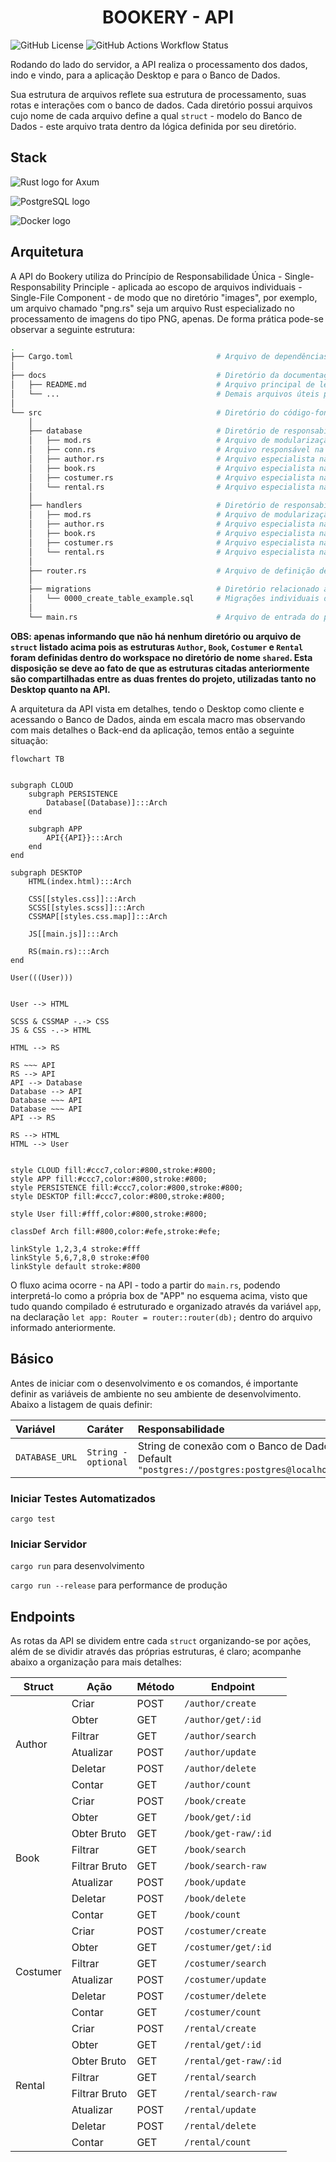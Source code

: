 <h1 align="center">BOOKERY - API</h1>

![GitHub License](https://img.shields.io/github/license/LucasGoncSilva/bookery?labelColor=101010)
![GitHub Actions Workflow Status](https://img.shields.io/github/actions/workflow/status/LucasGoncSilva/bookery/unittest.yml?style=flat&labelColor=%23101010)

Rodando do lado do servidor, a API realiza o processamento dos dados, indo e vindo, para a aplicação Desktop e para o Banco de Dados.

Sua estrutura de arquivos reflete sua estrutura de processamento, suas rotas e interações com o banco de dados. Cada diretório possui arquivos cujo nome de cada arquivo define a qual `struct` - modelo do Banco de Dados - este arquivo trata dentro da lógica definida por seu diretório.

## Stack

![Rust logo for Axum](https://img.shields.io/badge/Axum-ef4900?style=for-the-badge&logo=rust&logoColor=white)

![PostgreSQL logo](https://img.shields.io/badge/PostgreSQL-316192?style=for-the-badge&logo=postgresql&logoColor=white)

![Docker logo](https://img.shields.io/badge/Docker-2CA5E0?style=for-the-badge&logo=docker&logoColor=white)

## Arquitetura

A API do Bookery utiliza do Princípio de Responsabilidade Única - Single-Responsability Principle - aplicada ao escopo de arquivos individuais - Single-File Component - de modo que no diretório "images", por exemplo, um arquivo chamado "png.rs" seja um arquivo Rust especializado no processamento de imagens do tipo PNG, apenas. De forma prática pode-se observar a seguinte estrutura:

```bash
.
├── Cargo.toml                                # Arquivo de dependências do projeto
│
├── docs                                      # Diretório da documentação
│   ├── README.md                             # Arquivo principal de leitura
│   └── ...                                   # Demais arquivos úteis para documentação
│
└── src                                       # Diretório do código-fonte
    │
    ├── database                              # Diretório de responsabilidades do Banco de Dados
    │   ├── mod.rs                            # Arquivo de modularização do diretório
    │   ├── conn.rs                           # Arquivo responsável na conexão com o Banco de Dados
    │   ├── author.rs                         # Arquivo especialista na struct "Author"
    │   ├── book.rs                           # Arquivo especialista na struct "Book"
    │   ├── costumer.rs                       # Arquivo especialista na struct "Costumer"
    │   └── rental.rs                         # Arquivo especialista na struct "Rental"
    │
    ├── handlers                              # Diretório de responsabilidades das funções de processamento
    │   ├── mod.rs                            # Arquivo de modularização do diretório
    │   ├── author.rs                         # Arquivo especialista na struct "Author"
    │   ├── book.rs                           # Arquivo especialista na struct "Book"
    │   ├── costumer.rs                       # Arquivo especialista na struct "Costumer"
    │   └── rental.rs                         # Arquivo especialista na struct "Rental"
    │
    ├── router.rs                             # Arquivo de definição de rotas e métodos
    │
    ├── migrations                            # Diretório relacionado às migrações do Banco de Dados
    │   └── 0000_create_table_example.sql     # Migrações individuais do Banco de Dados em sequência
    │
    └── main.rs                               # Arquivo de entrada do projeto - API
```

**OBS: apenas informando que não há nenhum diretório ou arquivo de `struct` listado acima pois as estruturas `Author`, `Book`, `Costumer` e `Rental` foram definidas dentro do workspace no diretório de nome `shared`. Esta disposição se deve ao fato de que as estruturas citadas anteriormente são compartilhadas entre as duas frentes do projeto, utilizadas tanto no Desktop quanto na API.**

A arquitetura da API vista em detalhes, tendo o Desktop como cliente e acessando o Banco de Dados, ainda em escala macro mas observando com mais detalhes o Back-end da aplicação, temos então a seguinte situação:

<!-- ![Arquitetura Geral](./arch.svg) -->

```mermaid
flowchart TB


subgraph CLOUD
    subgraph PERSISTENCE
        Database[(Database)]:::Arch
    end

    subgraph APP
        API{{API}}:::Arch
    end
end

subgraph DESKTOP
    HTML(index.html):::Arch

    CSS[[styles.css]]:::Arch
    SCSS[[styles.scss]]:::Arch
    CSSMAP[[styles.css.map]]:::Arch

    JS[[main.js]]:::Arch

    RS(main.rs):::Arch
end

User(((User)))


User --> HTML

SCSS & CSSMAP -.-> CSS
JS & CSS -.-> HTML

HTML --> RS

RS ~~~ API
RS --> API
API --> Database
Database --> API
Database ~~~ API
Database ~~~ API
API --> RS

RS --> HTML
HTML --> User


style CLOUD fill:#ccc7,color:#800,stroke:#800;
style APP fill:#ccc7,color:#800,stroke:#800;
style PERSISTENCE fill:#ccc7,color:#800,stroke:#800;
style DESKTOP fill:#ccc7,color:#800,stroke:#800;

style User fill:#fff,color:#800,stroke:#800;

classDef Arch fill:#800,color:#efe,stroke:#efe;

linkStyle 1,2,3,4 stroke:#fff
linkStyle 5,6,7,8,0 stroke:#f00
linkStyle default stroke:#800
```

O fluxo acima ocorre - na API - todo a partir do `main.rs`, podendo interpretá-lo como a própria box de "APP" no esquema acima, visto que tudo quando compilado é estruturado e organizado através da variável `app`, na declaração `let app: Router = router::router(db);` dentro do arquivo informado anteriormente.

## Básico

Antes de iniciar com o desenvolvimento e os comandos, é importante definir as variáveis de ambiente no seu ambiente de desenvolvimento. Abaixo a listagem de quais definir:

| Variável       | Caráter             | Responsabilidade                                                                                           |
| :------------- | :------------------ | :--------------------------------------------------------------------------------------------------------- |
| `DATABASE_URL` | `String - optional` | String de conexão com o Banco de Dados<br>Default `"postgres://postgres:postgres@localhost:5432/postgres"` |

### Iniciar Testes Automatizados

`cargo test`

### Iniciar Servidor

`cargo run` para desenvolvimento

`cargo run --release` para performance de produção

## Endpoints

As rotas da API se dividem entre cada `struct` organizando-se por ações, além de se dividir através das próprias estruturas, é claro; acompanhe abaixo a organização para mais detalhes:

<table>
    <thead>
        <tr>
            <th>Struct</th>
            <th>Ação</th>
            <th>Método</th>
            <th>Endpoint</th>
        </tr>
    </thead>
    <tbody>
        <tr>
            <td rowspan=6>Author</td>
            <td>Criar</td>
            <td>POST</td>
            <td><code>/author/create</code></td>
        </tr>
        <tr>
            <td>Obter</td>
            <td>GET</td>
            <td><code>/author/get/:id</code></td>
        </tr>
        <tr>
            <td>Filtrar</td>
            <td>GET</td>
            <td><code>/author/search</code></td>
        </tr>
        <tr>
            <td>Atualizar</td>
            <td>POST</td>
            <td><code>/author/update</code></td>
        </tr>
        <tr>
            <td>Deletar</td>
            <td>POST</td>
            <td><code>/author/delete</code></td>
        </tr>
        <tr>
            <td>Contar</td>
            <td>GET</td>
            <td><code>/author/count</code></td>
        </tr>
        <tr>
            <td rowspan=8>Book</td>
            <td>Criar</td>
            <td>POST</td>
            <td><code>/book/create</code></td>
        </tr>
        <tr>
            <td>Obter</td>
            <td>GET</td>
            <td><code>/book/get/:id</code></td>
        </tr>
        <tr>
            <td>Obter Bruto</td>
            <td>GET</td>
            <td><code>/book/get-raw/:id</code></td>
        </tr>
        <tr>
            <td>Filtrar</td>
            <td>GET</td>
            <td><code>/book/search</code></td>
        </tr>
            <td>Filtrar Bruto</td>
            <td>GET</td>
            <td><code>/book/search-raw</code></td>
        </tr>
        <tr>
            <td>Atualizar</td>
            <td>POST</td>
            <td><code>/book/update</code></td>
        </tr>
        <tr>
            <td>Deletar</td>
            <td>POST</td>
            <td><code>/book/delete</code></td>
        </tr>
        <tr>
            <td>Contar</td>
            <td>GET</td>
            <td><code>/book/count</code></td>
        </tr>
        <tr>
            <td rowspan=6>Costumer</td>
            <td>Criar</td>
            <td>POST</td>
            <td><code>/costumer/create</code></td>
        </tr>
        <tr>
            <td>Obter</td>
            <td>GET</td>
            <td><code>/costumer/get/:id</code></td>
        </tr>
        <tr>
            <td>Filtrar</td>
            <td>GET</td>
            <td><code>/costumer/search</code></td>
        </tr>
        <tr>
            <td>Atualizar</td>
            <td>POST</td>
            <td><code>/costumer/update</code></td>
        </tr>
        <tr>
            <td>Deletar</td>
            <td>POST</td>
            <td><code>/costumer/delete</code></td>
        </tr>
        <tr>
            <td>Contar</td>
            <td>GET</td>
            <td><code>/costumer/count</code></td>
        </tr>
        <tr>
            <td rowspan=8>Rental</td>
            <td>Criar</td>
            <td>POST</td>
            <td><code>/rental/create</code></td>
        </tr>
        <tr>
            <td>Obter</td>
            <td>GET</td>
            <td><code>/rental/get/:id</code></td>
        </tr>
        <tr>
            <td>Obter Bruto</td>
            <td>GET</td>
            <td><code>/rental/get-raw/:id</code></td>
        </tr>
        <tr>
            <td>Filtrar</td>
            <td>GET</td>
            <td><code>/rental/search</code></td>
        </tr>
            <td>Filtrar Bruto</td>
            <td>GET</td>
            <td><code>/rental/search-raw</code></td>
        </tr>
        <tr>
            <td>Atualizar</td>
            <td>POST</td>
            <td><code>/rental/update</code></td>
        </tr>
        <tr>
            <td>Deletar</td>
            <td>POST</td>
            <td><code>/rental/delete</code></td>
        </tr>
        <tr>
            <td>Contar</td>
            <td>GET</td>
            <td><code>/rental/count</code></td>
        </tr>
    </tbody>
</table>

